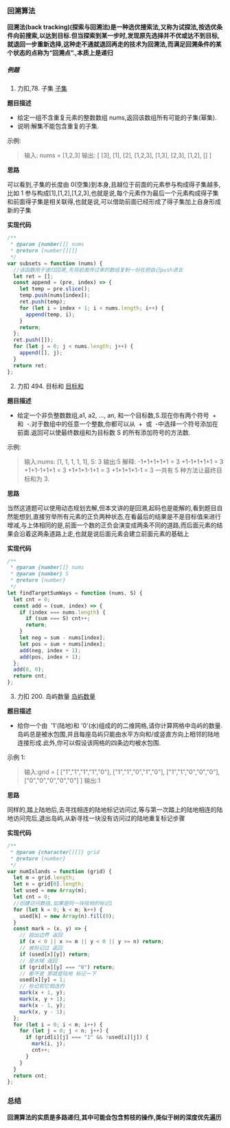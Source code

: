 ### 回溯算法

**回溯法(back tracking)(探索与回溯法)是一种选优搜索法,又称为试探法,按选优条件向前搜索,以达到目标.但当探索到某一步时,发现原先选择并不优或达不到目标,就退回一步重新选择,这种走不通就退回再走的技术为回溯法,而满足回溯条件的某个状态的点称为“回溯点”.,本质上是递归**

##### 例题

1. 力扣,78. 子集 [子集](https://leetcode-cn.com/problems/subsets/)

**题目描述**

- 给定一组不含重复元素的整数数组 nums,返回该数组所有可能的子集(幂集).
- 说明:解集不能包含重复的子集.

示例:

> 输入: nums = [1,2,3]
> 输出:
> [
> [3],
> [1],
> [2],
> [1,2,3],
> [1,3],
> [2,3],
> [1,2],
> []
> ]

**思路**

可以看到,子集的长度由 0(空集)到本身,且越位于前面的元素参与构成得子集越多,比如 1 参与构成[1],[1,2],[1,2,3],也就是说,每个元素作为最后一个元素构成得子集和前面得子集是相关联得,也就是说,可以借助前面已经形成了得子集加上自身形成新的子集

**实现代码**

```js
/**
 * @param {number[]} nums
 * @return {number[][]}
 */
var subsets = function (nums) {
  //该函数用于递归回溯,先将前面传过来的数组复制一份在把自己push进去
  let ret = [];
  const append = (pre, index) => {
    let temp = pre.slice();
    temp.push(nums[index]);
    ret.push(temp);
    for (let i = index + 1; i < nums.length; i++) {
      append(temp, i);
    }
    return;
  };
  ret.push([]);
  for (let j = 0; j < nums.length; j++) {
    append([], j);
  }
  return ret;
};
```

2. 力扣 494. 目标和 [目标和](https://leetcode-cn.com/problems/target-sum/)

**题目描述**

- 给定一个非负整数数组,a1, a2, ..., an, 和一个目标数,S.现在你有两个符号  +  和  -.对于数组中的任意一个整数,你都可以从  +  或  -中选择一个符号添加在前面.返回可以使最终数组和为目标数 S 的所有添加符号的方法数.

示例:

> 输入:nums: [1, 1, 1, 1, 1], S: 3
> 输出:5
> 解释:
> -1+1+1+1+1 = 3
> +1-1+1+1+1 = 3
> +1+1-1+1+1 = 3
> +1+1+1-1+1 = 3
> +1+1+1+1-1 = 3
> 一共有 5 种方法让最终目标和为 3.

**思路**

当然这道题可以使用动态规划去解,但本文讲的是回溯,起码也是能解的,看到题目自然能想到,直接穷举所有元素的正负两种状态,在看最后的结果是不是目标值来进行增减,与上体相同的是,前面一个数的正负会演变成两条不同的道路,而后面元素的结果会沿着这两条道路上走,也就是说后面元素会建立前面元素的基础上

**实现代码**

```js
/**
 * @param {number[]} nums
 * @param {number} S
 * @return {number}
 */
let findTargetSumWays = function (nums, S) {
  let cnt = 0;
  const add = (sum, index) => {
    if (index === nums.length) {
      if (sum === S) cnt++;
      return;
    }
    let neg = sum - nums[index];
    let pos = sum + nums[index];
    add(neg, index + 1);
    add(pos, index + 1);
  };
  add(0, 0);
  return cnt;
};
```

3. 力扣 200. 岛屿数量 [岛屿数量](https://leetcode-cn.com/problems/number-of-islands/)

**题目描述**

- 给你一个由  '1'(陆地)和 '0'(水)组成的的二维网格,请你计算网格中岛屿的数量.岛屿总是被水包围,并且每座岛屿只能由水平方向和/或竖直方向上相邻的陆地连接形成.此外,你可以假设该网格的四条边均被水包围.

示例 1:

> 输入:grid = [
> ["1","1","1","1","0"],
> ["1","1","0","1","0"],
> ["1","1","0","0","0"],
> ["0","0","0","0","0"]
> ]
> 输出:1

**思路**

同样的,踏上陆地后,去寻找相连的陆地标记访问过,等与第一次踏上的陆地相连的陆地访问完后,退出岛屿,从新寻找一块没有访问过的陆地重复标记步骤

**实现代码**

```js
/**
 * @param {character[][]} grid
 * @return {number}
 */
var numIslands = function (grid) {
  let m = grid.length;
  let n = grid[0].length;
  let used = new Array(m);
  let cnt = 0;
  //创建访问数组,如果是同一块陆地的标记1
  for (let k = 0; k < m; k++) {
    used[k] = new Array(n).fill(0);
  }
  const mark = (x, y) => {
    // 超出边界 返回
    if (x < 0 || x >= m || y < 0 || y >= n) return;
    // 被标记过 返回
    if (used[x][y]) return;
    // 是水域 返回
    if (grid[x][y] === "0") return;
    // 都不是 那就是陆地 标记一下
    used[x][y] = 1;
    // 标记和它相连的
    mark(x + 1, y);
    mark(x, y + 1);
    mark(x - 1, y);
    mark(x, y - 1);
  };
  for (let i = 0; i < m; i++) {
    for (let j = 0; j < n; j++) {
      if (grid[i][j] === "1" && !used[i][j]) {
        mark(i, j);
        cnt++;
      }
    }
  }
  return cnt;
};
```

### 总结

**回溯算法的实质是多路递归,其中可能会包含剪枝的操作,类似于树的深度优先遍历**
